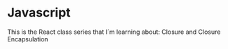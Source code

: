 # Javascript
This is the React class series that I´m learning about: Closure and Closure Encapsulation
